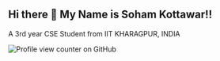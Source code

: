 ## Hi there 👋 My Name is Soham Kottawar!!
A 3rd year CSE Student from IIT KHARAGPUR, INDIA

![Profile view counter on GitHub](https://komarev.com/ghpvc/?username=SohamKottawar10)


<!--
**Sohamkottawar10/SohamKottawar10** is a ✨ _special_ ✨ repository because its `README.md` (this file) appears on your GitHub profile.

![Profile view counter on GitHub](https://komarev.com/ghpvc/?username=perisicnikola37)

Here are some ideas to get you started:

- 🌱 I’m currently learning ... React, Python, flask, NEXT.js, Node.js, MongoDB, DSA
-->
